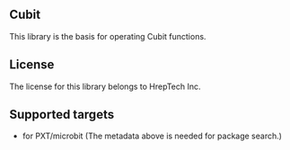 
## Cubit

This library is the basis for operating Cubit functions.


## License


The license for this library belongs to HrepTech Inc.


## Supported targets

* for PXT/microbit
(The metadata above is needed for package search.)

